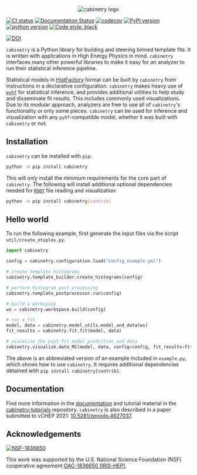 <div align="center"><img src="https://raw.githubusercontent.com/alexander-held/cabinetry/master/docs/_static/cabinetry_logo_small.png" alt="cabinetry logo"></div>

[![CI status](https://github.com/alexander-held/cabinetry/workflows/CI/badge.svg)](https://github.com/alexander-held/cabinetry/actions?query=workflow%3ACI)
[![Documentation Status](https://readthedocs.org/projects/cabinetry/badge/?version=latest)](https://cabinetry.readthedocs.io/en/latest/?badge=latest)
[![codecov](https://codecov.io/gh/alexander-held/cabinetry/branch/master/graph/badge.svg)](https://codecov.io/gh/alexander-held/cabinetry)
[![PyPI version](https://badge.fury.io/py/cabinetry.svg)](https://badge.fury.io/py/cabinetry)
[![python version](https://img.shields.io/pypi/pyversions/cabinetry.svg)](https://pypi.org/project/cabinetry/)
[![Code style: black](https://img.shields.io/badge/code%20style-black-000000.svg)](https://github.com/psf/black)

[![DOI](https://zenodo.org/badge/DOI/10.5281/zenodo.4742752.svg)](https://doi.org/10.5281/zenodo.4742752)

`cabinetry` is a Python library for building and steering binned template fits.
It is written with applications in High Energy Physics in mind.
`cabinetry` interfaces many other powerful libraries to make it easy for an analyzer to run their statistical inference pipeline.

Statistical models in [HistFactory](https://cds.cern.ch/record/1456844) format can be built by `cabinetry` from instructions in a declarative configuration.
`cabinetry` makes heavy use of [`pyhf`](pyhf.readthedocs.io/) for statistical inference, and provides additional utilities to help study and disseminate fit results.
This includes commonly used visualizations.
Due to its modular approach, analyzers are free to use all of `cabinetry`'s functionality or only some pieces.
`cabinetry` can be used for inference and visualization with any `pyhf`-compatible model, whether it was built with `cabinetry` or not.


## Installation

`cabinetry` can be installed with `pip`:

```bash
python -m pip install cabinetry
```

This will only install the minimum requirements for the core part of `cabinetry`.
The following will install additional optional dependencies needed for [`ROOT`](https://root.cern/) file reading and visualization:

```bash
python -m pip install cabinetry[contrib]
```


## Hello world

To run the following example, first generate the input files via the script `util/create_ntuples.py`.

```python
import cabinetry

config = cabinetry.configuration.load("config_example.yml")

# create template histograms
cabinetry.template_builder.create_histograms(config)

# perform histogram post-processing
cabinetry.template_postprocessor.run(config)

# build a workspace
ws = cabinetry.workspace.build(config)

# run a fit
model, data = cabinetry.model_utils.model_and_data(ws)
fit_results = cabinetry.fit.fit(model, data)

# visualize the post-fit model prediction and data
cabinetry.visualize.data_MC(model, data, config=config, fit_results=fit_results)
```

The above is an abbreviated version of an example included in `example.py`, which shows how to use `cabinetry`.
It requires additional dependencies obtained with `pip install cabinetry[contrib]`.

## Documentation

Find more information in the [documentation](https://cabinetry.readthedocs.io/) and tutorial material in the [cabinetry-tutorials](https://github.com/cabinetry/cabinetry-tutorials) repository.
`cabinetry` is also described in a paper submitted to vCHEP 2021: [10.5281/zenodo.4627037](https://doi.org/10.5281/zenodo.4627037).


## Acknowledgements

[![NSF-1836650](https://img.shields.io/badge/NSF-1836650-blue.svg)](https://nsf.gov/awardsearch/showAward?AWD_ID=1836650)

This work was supported by the U.S. National Science Foundation (NSF) cooperative agreement [OAC-1836650 (IRIS-HEP)](https://nsf.gov/awardsearch/showAward?AWD_ID=1836650).
